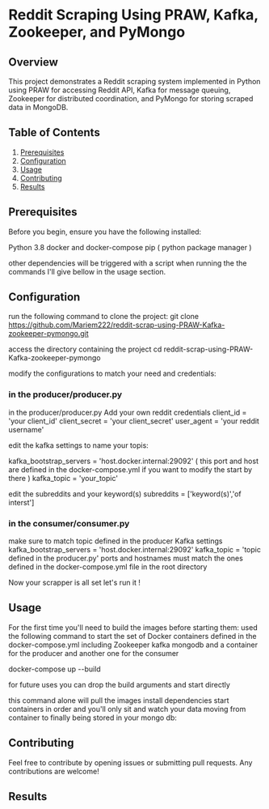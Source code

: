 # Reddit Scraping Using PRAW, Kafka, Zookeeper, and PyMongo

## Overview

This project demonstrates a Reddit scraping system implemented in Python using PRAW for accessing Reddit API, 
Kafka for message queuing, Zookeeper for distributed coordination, and PyMongo for storing scraped data in MongoDB.


## Table of Contents

1. [Prerequisites](#prerequisites)
2. [Configuration](#configuration)
3. [Usage](#usage)
4. [Contributing](#contributing)
5. [Results](#results)

## Prerequisites

Before you begin, ensure you have the following installed:

Python 3.8 
docker and docker-compose
pip ( python package manager )

other dependencies will be triggered with a script when running the the commands I'll give bellow in the usage section.


## Configuration

run the following command to clone the project:
git clone https://github.com/Mariem222/reddit-scrap-using-PRAW-Kafka-zookeeper-pymongo.git

access the directory containing the project 
cd reddit-scrap-using-PRAW-Kafka-zookeeper-pymongo

modify the configurations to match your need and credentials:

### in the producer/producer.py
in the producer/producer.py 
Add your own reddit credentials
client_id = 'your client_id'
client_secret = 'your client_secret'
user_agent = 'your reddit username'

edit the kafka settings to name your topis:

kafka_bootstrap_servers = 'host.docker.internal:29092' ( this port and host are defined in the docker-compose.yml if you want to modify the start by there )
kafka_topic = 'your_topic'

edit the subreddits and your keyword(s)
subreddits = ['keyword(s)','of interst']

### in the consumer/consumer.py
make sure to match topic defined in the producer 
Kafka settings
kafka_bootstrap_servers = 'host.docker.internal:29092'
kafka_topic = 'topic defined in the producer.py'
ports and hostnames must match the ones defined in the docker-compose.yml file in the root directory 


Now your scrapper is all set let's run it ! 

## Usage

For the first time you'll need to build the images before starting them: 
used the following command to start the set of Docker containers defined in the docker-compose.yml
including Zookeeper kafka mongodb and a container for the producer and another one for the consumer

docker-compose up --build

for future uses you can drop the build arguments and start directly 

this command alone will pull the images install dependencies start containers in order and you'll only sit and watch your data moving from container to
finally being stored in your mongo db:

## Contributing

Feel free to contribute by opening issues or submitting pull requests. Any contributions are welcome!

## Results












